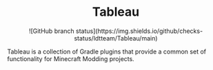 <h1 align="center" style="text-align: center;">Tableau</h1>
<p align="center" style="text-align: center">
![GitHub branch status](https://img.shields.io/github/checks-status/ldtteam/Tableau/main)
</p>
Tableau is a collection of Gradle plugins that provide a common set of functionality for Minecraft Modding projects.

